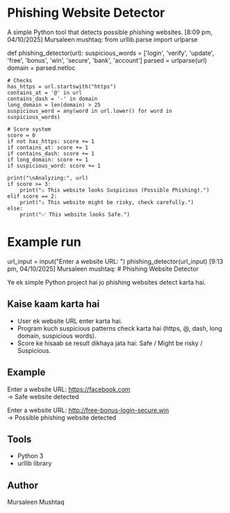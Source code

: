 # Phishing Website Detector
A simple Python tool that detects possible phishing websites.
[8:09 pm, 04/10/2025] Mursaleen mushtaq: from urllib.parse import urlparse

def phishing_detector(url):
    suspicious_words = ['login', 'verify', 'update', 'free', 'bonus', 'win', 'secure', 'bank', 'account']
    parsed = urlparse(url)
    domain = parsed.netloc

    # Checks
    has_https = url.startswith("https")
    contains_at = '@' in url
    contains_dash = '-' in domain
    long_domain = len(domain) > 25
    suspicious_word = any(word in url.lower() for word in suspicious_words)

    # Score system
    score = 0
    if not has_https: score += 1
    if contains_at: score += 1
    if contains_dash: score += 1
    if long_domain: score += 1
    if suspicious_word: score += 1

    print("\nAnalyzing:", url)
    if score >= 3:
        print("⚠️ This website looks Suspicious (Possible Phishing).")
    elif score == 2:
        print("⚠️ This website might be risky, check carefully.")
    else:
        print("✅ This website looks Safe.")

# Example run
url_input = input("Enter a website URL: ")
phishing_detector(url_input)
[9:13 pm, 04/10/2025] Mursaleen mushtaq: # Phishing Website Detector

Ye ek simple Python project hai jo phishing websites detect karta hai.

## Kaise kaam karta hai
- User ek website URL enter karta hai.
- Program kuch suspicious patterns check karta hai (https, @, dash, long domain, suspicious words).
- Score ke hisaab se result dikhaya jata hai: Safe / Might be risky / Suspicious.

## Example
Enter a website URL: https://facebook.com  
→ Safe website detected

Enter a website URL: http://free-bonus-login-secure.win  
→ Possible phishing website detected

## Tools
- Python 3
- urllib library

## Author
Mursaleen Mushtaq

